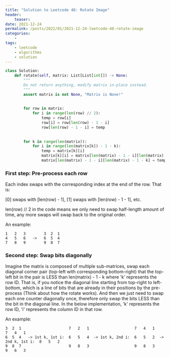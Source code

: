 ```yaml
---
title: "Solution to Leetcode 48: Rotate Image"
header:
    teaser:
date: 2021-12-24
permalink: /posts/2022/01/2021-12-24-leetcode-48-rotate-image
categories:
    -
tags:
    - leetcode
    - algorithms
    - solution
---
```


```python
class Solution:
    def rotate(self, matrix: List[List[int]]) -> None:
        """
        Do not return anything, modify matrix in-place instead.
        """
        assert matrix is not None, "Matrix is None!"
    
    
        for row in matrix:
            for i in range(len(row) // 2):
                temp = row[i]
                row[i] = row[len(row) - 1 - i]
                row[len(row) - 1 - i] = temp
    
    
        for k in range(len(matrix)):
            for i in range(len(matrix[k]) - 1 - k):
                temp = matrix[k][i]
                matrix[k][i] = matrix[len(matrix) - 1 - i][len(matrix) - 1 - k]
                matrix[len(matrix) - 1 - i][len(matrix) - 1 - k] = temp
```

### First step: Pre-process each row

Each index swaps with the corresponding index at the end of the row. That is:

[0] swaps with [len(row) - 1], [1] swaps with [len(row) - 1 - 1], etc.

len(row) // 2 in the code means we only need to swap half-length amount of time, any more swaps will swap back to the original order.

An example:
```
1   2   3        3  2  1
4   5   6   ->   6  5  4
7   8   9        9  8  7
```

### Second step: Swap bits diagonally

Imagine the matrix is composed of multiple sub-matrices, swap each diagonal corner pair (top-left with corresponding bottom-right) 
that the top-left bit in the pair is LESS than len(matrix) - 1 - k where 'k' represents the row ID. That is, if you notice the diagonal line
starting from top-right to left-bottom, which is a line of bits that are already in their positions by the pre-process (Think about how the rotate works).
And then we just need to swap each one counter diagonally once, therefore only swap the bits LESS than the bit in the diagonal line. 
In the below implementation, 'k' represents the row ID, 'i' represents the column ID in that row.

An example:
```
3  2  1                     7   2   1                    7   4   1                    7   4   1 
6  5  4   -> 1st k, 1st i:  6   5   4  -> 1st k, 2nd i:  6   5   2  -> 2nd k, 1st i:  8   5   2
9  8  7                     9   8   3                    9   8   3                    9   6   3
```